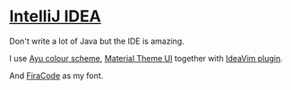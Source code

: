 # [IntelliJ IDEA](https://www.jetbrains.com/idea/)
Don't write a lot of Java but the IDE is amazing.

I use [Ayu colour scheme](https://github.com/jesse-c/ayu-jetbrains), [Material Theme UI](https://plugins.jetbrains.com/plugin/8006-material-theme-ui) together with [IdeaVim plugin](https://plugins.jetbrains.com/plugin/164-ideavim).

And [FiraCode](https://github.com/tonsky/FiraCode) as my font.
